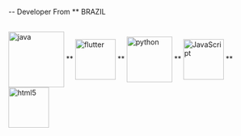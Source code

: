   
  
    
  -- Developer From ** BRAZIL  
  
  
	 
      
    
   
            
            

<div style=display: inline_block"><br/>
     <img align="center" alt= "java" 
      <img height= "110" widht="110" src="https://cdn.jsdelivr.net/gh/devicons/devicon/icons/java/java-original-wordmark.svg" />
        	**													     
     <img align= "center" alt= "flutter" 
      <img height= "80" widht="80"  src="https://cdn.jsdelivr.net/gh/devicons/devicon/icons/flutter/flutter-original.svg" />
	        **														 
	<img align= "center" alt= "python" 
      <img height= "90" widht="90" src="https://cdn.jsdelivr.net/gh/devicons/devicon/icons/python/python-original.svg" />
	        **						     												      
        <img align= "center" alt= "JavaScript" 
      <img height= "80" widht="80" src="https://cdn.jsdelivr.net/gh/devicons/devicon/icons/javascript/javascript-original.svg" />
	        **
	<img align= "center" alt= "html5" 
      <img height= "80" widht="80" src="https://cdn.jsdelivr.net/gh/devicons/devicon/icons/html5/html5-original.svg" />
          													      
															      
       
          								                                                                                              
 <div/>
          
          
               
